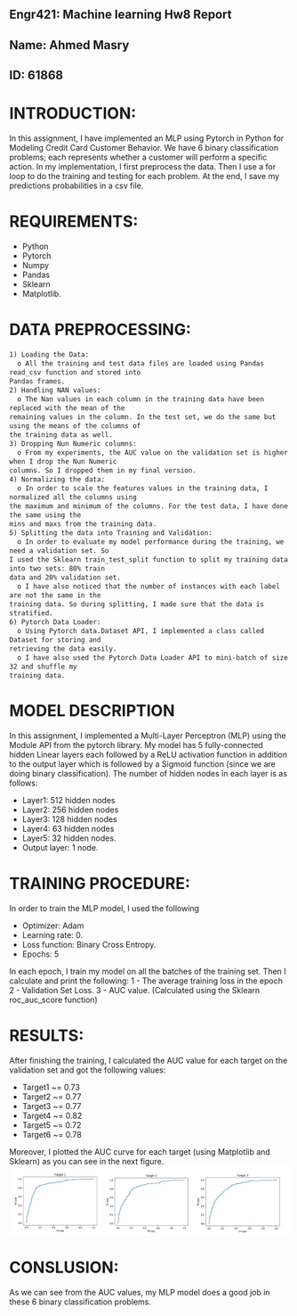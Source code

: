 ## Engr421: Machine learning Hw8 Report

## Name: Ahmed Masry

## ID: 61868

# INTRODUCTION:

In this assignment, I have implemented an MLP using Pytorch in Python for Modeling Credit Card
Customer Behavior. We have 6 binary classification problems; each represents whether a customer will
perform a specific action. In my implementation, I first preprocess the data. Then I use a for loop to do the
training and testing for each problem. At the end, I save my predictions probabilities in a csv file.

# REQUIREMENTS:

- Python
- Pytorch
- Numpy
- Pandas
- Sklearn
- Matplotlib.

# DATA PREPROCESSING:

```
1) Loading the Data:
  o All the training and test data files are loaded using Pandas read_csv function and stored into
Pandas frames.
2) Handling NAN values:
  o The Nan values in each column in the training data have been replaced with the mean of the
remaining values in the column. In the test set, we do the same but using the means of the columns of
the training data as well.
3) Dropping Nun Numeric columns:
  o From my experiments, the AUC value on the validation set is higher when I drop the Nun Numeric
columns. So I dropped them in my final version.
4) Normalizing the data:
  o In order to scale the features values in the training data, I normalized all the columns using
the maximum and minimum of the columns. For the test data, I have done the same using the
mins and maxs from the training data.
5) Splitting the data into Training and Validation:
  o In order to evaluate my model performance during the training, we need a validation set. So
I used the Sklearn train_test_split function to split my training data into two sets: 80% train
data and 20% validation set.
  o I have also noticed that the number of instances with each label are not the same in the
training data. So during splitting, I made sure that the data is stratified.
6) Pytorch Data Loader:
  o Using Pytorch data.Dataset API, I implemented a class called Dataset for storing and
retrieving the data easily.
  o I have also used the Pytorch Data Loader API to mini-batch of size 32 and shuffle my
training data.
```
# MODEL DESCRIPTION

In this assignment, I implemented a Multi-Layer Perceptron (MLP) using the Module API from the pytorch
library. My model has 5 fully-connected hidden Linear layers each followed by a ReLU activation function
in addition to the output layer which is followed by a Sigmoid function (since we are doing binary
classification). The number of hidden nodes in each layer is as follows:

- Layer1: 512 hidden nodes
- Layer2: 256 hidden nodes
- Layer3: 128 hidden nodes
- Layer4: 63 hidden nodes
- Layer5: 32 hidden nodes.
- Output layer: 1 node.

# TRAINING PROCEDURE:

In order to train the MLP model, I used the following

- Optimizer: Adam
- Learning rate: 0.
- Loss function: Binary Cross Entropy.
- Epochs: 5

In each epoch, I train my model on all the batches of the training set. Then I calculate and print the
following:
1 - The average training loss in the epoch
2 - Validation Set Loss.
3 - AUC value. (Calculated using the Sklearn roc_auc_score function)

# RESULTS:

After finishing the training, I calculated the AUC value for each target on the validation set and got the
following values:

- Target1 ~= 0.73
- Target2 ~= 0.77
- Target3 ~= 0.77
- Target4 ~= 0.82
- Target5 ~= 0.72
- Target6 ~= 0.78

Moreover, I plotted the AUC curve for each target (using Matplotlib and Sklearn) as you can see in the next figure.
![alt text](https://github.com/AhmedMasryKU/ML-Final-Projects/blob/master/Modeling%20Late%20Payments%20for%20Credit%20Card%20Bills/figure.png)
# CONSLUSION:

As we can see from the AUC values, my MLP model does a good job in these 6 binary classification
problems.


